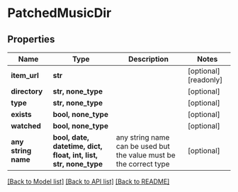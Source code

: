 # PatchedMusicDir


## Properties
Name | Type | Description | Notes
------------ | ------------- | ------------- | -------------
**item_url** | **str** |  | [optional] [readonly] 
**directory** | **str, none_type** |  | [optional] 
**type** | **str, none_type** |  | [optional] 
**exists** | **bool, none_type** |  | [optional] 
**watched** | **bool, none_type** |  | [optional] 
**any string name** | **bool, date, datetime, dict, float, int, list, str, none_type** | any string name can be used but the value must be the correct type | [optional]

[[Back to Model list]](../README.md#documentation-for-models) [[Back to API list]](../README.md#documentation-for-api-endpoints) [[Back to README]](../README.md)


